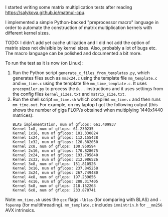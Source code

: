 I started writing some matrix multiplication tests after reading https://salykova.github.io/matmul-cpu.

I implemented a simple Python-backed "preprocessor macro" language in order to automate the construction of matrix multiplication kernels with different kernel sizes.

TODO: I didn't add yet cache utilization and I did not add the option of matrix sizes not divisible by kernel sizes. Also, probably a lot of bugs etc. The macro language can be polished and documented a bit more.

To run the test as it is now (on Linux):

1. Run the Python script `generate_c_files_from_templates.py`, which generates files such as `mm3x24.c` using the template file `mm_template.c` and `mm_time.c` using the template file `mm_time_template.c`.
   It uses `precopmiler.py` to process the `@...` instructions and it uses settings from the config files `kernel_sizes.txt` and `matrix_size.txt`.
2. Run the shell script `mm_time.sh` which compiles `mm_time.c` and then runs `mm_time.out`.
   For example, on my laptop I got the following output (this shows the number of giga FLOP/s obtained when multiplying 1440x1440 matrices):
   ```
   BLAS implementation, num of gflops: 661.409937
   Kernel 1x8, num of gflops: 61.230235
   Kernel 1x16, num of gflops: 101.330824
   Kernel 1x24, num of gflops: 112.155428
   Kernel 1x32, num of gflops: 120.382050
   Kernel 2x8, num of gflops: 100.950594
   Kernel 2x16, num of gflops: 170.828675
   Kernel 2x24, num of gflops: 193.705840
   Kernel 2x32, num of gflops: 212.986526
   Kernel 3x8, num of gflops: 151.810526
   Kernel 3x16, num of gflops: 237.845258
   Kernel 3x24, num of gflops: 267.749480
   Kernel 4x8, num of gflops: 197.239656
   Kernel 4x16, num of gflops: 288.317405
   Kernel 5x8, num of gflops: 218.152263
   Kernel 6x8, num of gflops: 233.878741
   ```

Note: `mm_time.sh` uses the `gcc` flags `-lblas` (for comparing with BLAS) and `-fopenmp` (for multithreading). `mm_template.c` includes `immintrin.h` for `__mm256` AVX intrinsics.
